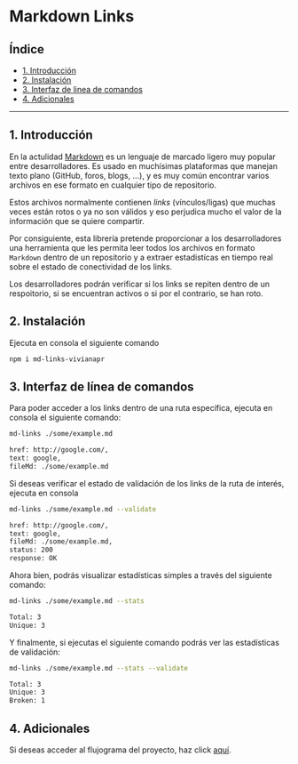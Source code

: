 # Markdown Links

## Índice

* [1. Introducción](#1-Introducción)
* [2. Instalación](#2-Instalación)
* [3. Interfaz de linea de comandos](#3-Interfaz-de-linea-de-comandos)
* [4. Adicionales](#4-Adicionales)


***

## 1. Introducción

En la actulidad [Markdown](https://es.wikipedia.org/wiki/Markdown) es un lenguaje de marcado ligero muy popular entre desarrolladores. Es usado en muchísimas plataformas que manejan texto plano (GitHub, foros, blogs, ...), y es muy común encontrar varios archivos en ese formato en cualquier tipo de repositorio.

Estos archivos normalmente contienen _links_ (vínculos/ligas) que
muchas veces están rotos o ya no son válidos y eso perjudica mucho el valor de la información que se quiere compartir.

Por consiguiente, esta librería pretende proporcionar a los desarrolladores una herramienta que les permita leer todos los archivos en formato `Markdown` dentro de un repositorio y a extraer estadistícas en tiempo real sobre el estado de conectividad de los links.

Los desarrolladores podrán verificar si los links se repiten dentro de un respoitorio, si se encuentran activos o si por el contrario, se han roto. 

## 2. Instalación 

Ejecuta en consola el siguiente comando

```sh
npm i md-links-vivianapr
```

## 3. Interfaz de línea de comandos

Para poder acceder a los links dentro de una ruta específica, ejecuta en consola el siguiente comando:

```sh
md-links ./some/example.md

href: http://google.com/,
text: google,
fileMd: ./some/example.md
```

Si deseas verificar el estado de validación de los links de la ruta de interés, ejecuta en consola

```sh
md-links ./some/example.md --validate

href: http://google.com/,
text: google,
fileMd: ./some/example.md,
status: 200
response: OK
```
Ahora bien, podrás visualizar estadísticas simples a través del siguiente comando:

```sh
md-links ./some/example.md --stats

Total: 3
Unique: 3
```
Y finalmente, si ejecutas el siguiente comando podrás ver las estadísticas de validación:

```sh
md-links ./some/example.md --stats --validate

Total: 3
Unique: 3
Broken: 1
```

## 4. Adicionales

Si deseas acceder al flujograma del proyecto, haz click [aquí](https://www.figma.com/file/xevpzrXsJkJjaowomgZqw2/md-links?node-id=0%3A1).